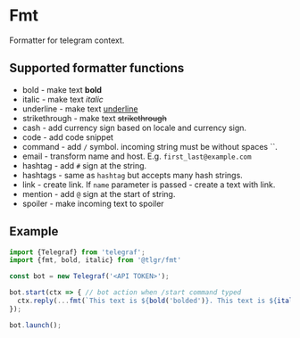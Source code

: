 # Fmt

Formatter for telegram context.

## Supported formatter functions

- bold - make text **bold**
- italic - make text _italic_
- underline - make text <u>underline</u>
- strikethrough - make text ~~strikethrough~~
- cash - add currency sign based on locale and currency sign.
- code - add code snippet
- command - add `/` symbol. incoming string must be without spaces ``.
- email - transform name and host. E.g. `first_last@example.com`
- hashtag - add `#` sign at the string.
- hashtags - same as `hashtag` but accepts many hash strings.
- link - create link. If `name` parameter is passed - create a text with link.
- mention - add `@` sign at the start of string.
- spoiler - make incoming text to spoiler

## Example

``` js
import {Telegraf} from 'telegraf';
import {fmt, bold, italic} from '@tlgr/fmt'

const bot = new Telegraf('<API TOKEN>');

bot.start(ctx => { // bot action when /start command typed
  ctx.reply(...fmt(`This text is ${bold('bolded')}. This text is ${italic('italic')}`)); // This text is **bolded**. This text is _italic_
});

bot.launch();
```
